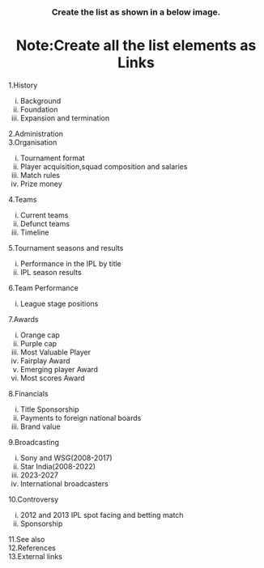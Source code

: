 <!DOCTYPE html>
<html lang="en">
<head>
    <meta charset="UTF-8">
    <meta name="viewport" content="width=device-width, initial-scale=1.0">
    <title>THARUN</title>
</head>
<body>
    <h3 align="center">Create the list as shown in a below image.</h3>
    <h1 align="center">Note:Create all the list elements as Links</h1>
    1.History
    <ol type="i">
        <li>Background</li>
        <li>Foundation</li>
        <li>Expansion and termination</li>
    </ol>
    2.Administration<br>
    3.Organisation
    <ol type="i">
        <li>Tournament format</li>
        <li>Player acquisition,squad composition and salaries</li>
        <li>Match rules</li>
        <li>Prize money</li>
    </ol>
    4.Teams
    <ol type="i">
        <li>Current teams</li>
        <li>Defunct teams</li>
        <li>Timeline</li>
    </ol>
    5.Tournament seasons and results
    <ol type="i">
        <li>Performance in the IPL by title</li>
        <li>IPL season results</li>
    </ol>
    6.Team Performance
    <ol type="i">
        <li>League stage positions</li>
    </ol>
    7.Awards
    <ol type="i">
        <li>Orange cap</li>
        <li>Purple cap</li>
        <li>Most Valuable Player</li>
        <li>Fairplay Award</li>
        <li>Emerging player Award</li>
        <li>Most scores Award</li>
    </ol>
    8.Financials
    <ol type="i">
        <li>Title Sponsorship</li>
        <li>Payments to foreign national boards</li>
        <li>Brand value</li>
    </ol>
    9.Broadcasting
    <ol type="i">
        <li>Sony and WSG(2008-2017)</li>
        <li>Star India(2008-2022)</li>
        <li>2023-2027</li>
        <li>International broadcasters</li>
    </ol>
    10.Controversy
    <ol type="i">
        <li>2012 and 2013 IPL spot facing and betting match</li>
        <li>Sponsorship</li>
    </ol>
    11.See also<br>
    12.References<br>
    13.External links
</body>
</html>
